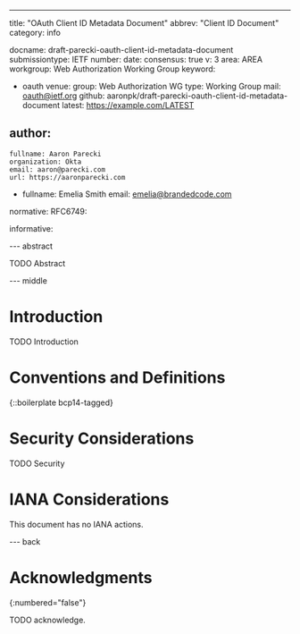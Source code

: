 ---
title: "OAuth Client ID Metadata Document"
abbrev: "Client ID Document"
category: info

docname: draft-parecki-oauth-client-id-metadata-document
submissiontype: IETF
number:
date:
consensus: true
v: 3
area: AREA
workgroup: Web Authorization Working Group
keyword:
 - oauth
venue:
  group: Web Authorization WG
  type: Working Group
  mail: oauth@ietf.org
  github: aaronpk/draft-parecki-oauth-client-id-metadata-document
  latest: https://example.com/LATEST

author:
 -
    fullname: Aaron Parecki
    organization: Okta
    email: aaron@parecki.com
    url: https://aaronparecki.com
 -
    fullname: Emelia Smith
    email: emelia@brandedcode.com

normative:
  RFC6749:

informative:


--- abstract

TODO Abstract


--- middle

# Introduction

TODO Introduction


# Conventions and Definitions

{::boilerplate bcp14-tagged}


# Security Considerations

TODO Security


# IANA Considerations

This document has no IANA actions.


--- back

# Acknowledgments
{:numbered="false"}

TODO acknowledge.
